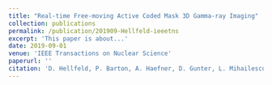 ```yaml
---
title: "Real-time Free-moving Active Coded Mask 3D Gamma-ray Imaging"
collection: publications
permalink: /publication/201909-Hellfeld-ieeetns
excerpt: 'This paper is about...'
date: 2019-09-01
venue: 'IEEE Transactions on Nuclear Science'
paperurl: ''
citation: 'D. Hellfeld, P. Barton, A. Haefner, D. Gunter, L. Mihailescu, and K. Vetter, &quot;Real-time Free-moving Active Coded Mask 3D Gamma-ray Imaging&quot;, <i>IEEE Trans. Nucl. Sci. (in review)</i>, 2019.'
---
```

